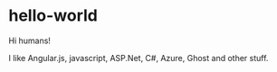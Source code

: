 hello-world
===========

Hi humans!

I like Angular.js, javascript, ASP.Net, C#, Azure, Ghost and other stuff.
